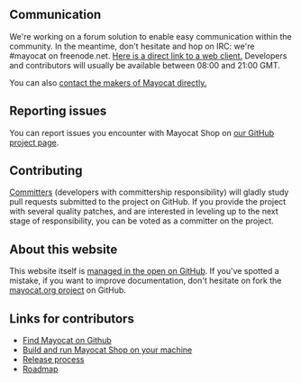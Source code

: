 <!---------------------
  layout: community
  title: Community
  --------------------->

Communication
-------------

We're working on a forum solution to enable easy communication within the community. In the meantime, don't hesitate and hop on IRC: we're #mayocat on freenode.net. [Here is a direct link to a web client.](http://webchat.freenode.net/?channels=mayocat) Developers and contributors will usually be available between 08:00 and 21:00 GMT.

You can also [contact the makers of Mayocat directly.](/contact)

Reporting issues
----------------

You can report issues you encounter with Mayocat Shop on [our GitHub project page](https://github.com/mayocat/mayocat-shop/issues).

Contributing
------------

[Committers](http://en.wikipedia.org/wiki/Committer) (developers with committership responsibility) will gladly study pull requests submitted to the project on GitHub. If you provide the project with several quality patches, and are interested in leveling up to the next stage of responsibility, you can be voted as a committer on the project.

About this website
------------------

This website itself is [managed in the open on GitHub](https://github.com/mayocat/mayocat.org). If you've spotted a mistake, if you want to improve documentation, don't hesitate on fork the [mayocat.org project](https://github.com/mayocat/mayocat.org) on GitHub.

<!-----------------------------------------------
  block: contributors
  people:
    - fullName: Jérôme Velociter
      title: Developer and entrepreneur
      committer: true
      github: jvelo
      linkedin: in/jvelociter
      picture: jerome-velociter.jpg
    - fullName: Louis Béziau
      title: UX Designer
      linkedin: in/louisbeziau
      picture: louis-beziau.jpg
    - fullName: Johann Pardanaud
      title: Developer at Winesphere
      github: Nesk
      picture: johann-pardanaud.jpg
    - fullName: Olivier Cousin
      title: Developer at Oeil2Lynx
      picture: olivier-cousin.jpg
      github: oeil2lynx
      linkedin: pub/olivier-cousin/22/ab3/2a4
    - fullName: Vincent Velociter
      title: Web Developer
      picture: vincent-velociter.jpg
      github: veloce
      linkedin: pub/vincent-velociter/24/904/67a
  ---------------------------------------------->

<!---------------------
  block: developer-links
  --------------------->

Links for contributors
----------------------

- [Find Mayocat on Github](http://github.com/mayocat/)
- [Build and run Mayocat Shop on your machine](/building-guide)
- [Release process](/release-process)
- [Roadmap](/roadmap)
